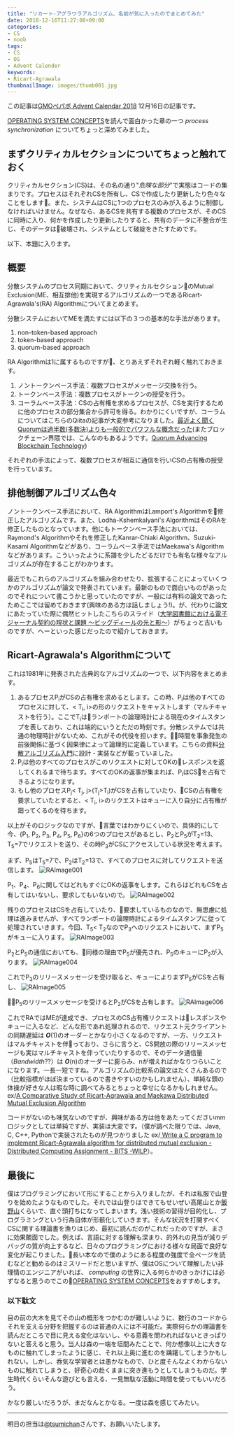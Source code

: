 ```yaml
---
title: "リカート-アグラワラアルゴリズム、名前が気に入ったのでまとめてみた"
date: 2018-12-16T11:27:08+09:00
categories:
- CS
- noob
tags:
- CS
- OS
- Advent Calender
keywords:
- Ricart-Agrawala
thumbnailImage: images/thumb001.jpg
---
```


この記事は[GMOペパボ Advent Calendar 2018](https://qiita.com/advent-calendar/2018/pepabo) 12月16日の記事です。

[OPERATING SYSTEM CONCEPTS](http://iips.icci.edu.iq/images/exam/Abraham-Silberschatz-Operating-System-Concepts---9th2012.12.pdf)を読んで面白かった章の一つ *process synchronization* についてちょっと深めてみました。

<!--more-->

<!--toc-->

## まずクリティカルセクションについてちょっと触れておく

クリティカルセクション(CS)は、その名の通り"*危険な部分*"で実態はコードの集まりです。プロセスはそれぞれCSを所有し、CSで作成したり更新したり色々なことをします。また、システムはCSに1つのプロセスのみが入るように制御しなければいけません。なぜなら、あるCSを共有する複数のプロセスが、そのCSに同時に入り、何かを作成したり更新したりすると、共有のデータに不整合が生じ、そのデータは破壊され、システムとして破綻をきたすためです。

以下、本題に入ります。

## 概要

分散システムのプロセス同期において、クリティカルセクションのMutual Exclusion(ME、相互排他)を実現するアルゴリズムの一つであるRicart-Agrawala's(RA) Algorithmについてまとめます。

分散システムにおいてMEを満たすには以下の３つの基本的な手法があります。

1. non-token-based approach
1. token-based approach
1. quorum-based approach

RA Algorithmは1に属するものですが、とりあえずそれぞれ軽く触れておきます。

1. ノントークンベース手法：複数プロセスがメッセージ交換を行う。
1. トークンベース手法：複数プロセスがトークンの授受を行う。
1. コーラムベース手法：CSの占有権を求めるプロセスが、CSを実行するために他のプロセスの部分集合から許可を得る。わかりにくいですが、コーラムについてはこちらのQiitaの記事が大変参考になりました。[最近よく聞くQuorumは過半数(多数決)よりも一般的でパワフルな概念だった](https://qiita.com/everpeace/items/632831371da5ff215995)(またブロックチェーン界隈では、こんなのもあるようです。[Quorum Advancing Blockchain Technology](https://www.jpmorgan.co.jp/country/JP/ja/Quorum))

それぞれの手法によって、複数プロセスが相互に通信を行いCSの占有権の授受を行っています。

## 排他制御アルゴリズム色々

ノントークンベース手法において、RA AlgorithmはLamport's Algorithmを修正したアルゴリズムです。また、Lodha-Kshemkalyani's AlgorithmはそのRAを修正したものとなっています。他にもトークンベース手法においては、Raymond's Algorithmやそれを修正したKanrar-Chiaki Algorithm、Suzuki-Kasami Algorithmなどがあり、コーラムベース手法ではMaekawa's Algorithmなどがあります。こういったように系譜を少したどるだけでも有名な様々なアルゴリズムが存在することがわかります。

最近でもこれらのアルゴリズムを組み合わせたり、拡張することによっていくつかのアルゴリズムが論文で発表されています。最新のもので面白いものがあったのでそれについて書こうかと思っていたのですが、一般には有料の論文であったためここでは留めておきます(興味のある方は話しましょう!)。が、代わりに論文にあたっていた際に偶然ヒットしたこちらのスライド（[大学図書館における電子ジャーナル契約の現状と課題 〜ビッグディールの光と影〜](https://www.nii.ac.jp/sparc/event/2010/pdf/5/1_ojiro_220924.pdf)）がちょっと古いものですが、へーといった感じだったので紹介しておきます。

## Ricart-Agrawala's Algorithmについて

これは1981年に発表された古典的なアルゴリズムの一つで、以下内容をまとめます。

1. あるプロセスP<sub>i</sub>がCSの占有権を求めるとします。この時、P<sub>i</sub>は他のすべてのプロセスに対して、< T<sub>i</sub>, i>の形のリクエストをキャストします（マルチキャストを行う）。ここでT<sub>i</sub>はランポートの論理時計による現在のタイムスタンプを表しており、これは端的にいうとただの時刻です。分散システムでは共通の物理時計がないため、これがその代役を担います。時間を事象発生の前後関係に基づく因果律によって論理的に定義しています。こちらの資料[分散アルゴリズム入門](http://www-masu.ist.osaka-u.ac.jp/~kakugawa/distalg.pdf)に設計・実装などが載っていました。
1. P<sub>i</sub>は他のすべてのプロセスがこのリクエストに対してOKのレスポンスを返してくれるまで待ちます。すべてのOKの返事が集まれば、P<sub>i</sub>はCSを占有できるようになります。
1. もし他のプロセスP<sub>j</sub>< T<sub>j</sub>, j>(T<sub>j</sub>>T<sub>i</sub>)がCSを占有していたり、CSの占有権を要求していたとすると、< T<sub>i</sub>, i>のリクエストはキューに入り自分に占有権が廻ってくるのを待ちます。

以上がそのロジックなのですが、言葉ではわかりにくいので、具体的にして今、{P<sub>1</sub>, P<sub>2</sub>, P<sub>3</sub>, P<sub>4</sub>, P<sub>5</sub>, P<sub>6</sub>}の6つのプロセスがあるとし、P<sub>2</sub>とP<sub>5</sub>がT<sub>2</sub>=13、T<sub>5</sub>=7でリクエストを送り、その時P<sub>3</sub>がCSにアクセスしている状況を考えます。

まず、P<sub>5</sub>はT<sub>5</sub>=7で、P<sub>2</sub>はT<sub>2</sub>=13で、すべてのプロセスに対してリクエストを送信します。
![RAImage001](/images/image001.png)

P<sub>1</sub>、P<sub>4</sub>、P<sub>6</sub>に関してはどれもすぐにOKの返事をします。これらはどれもCSを占有してはいないし、要求してもいないので。
![RAImage002](/images/image002.png)

残りのプロセスはCSを占有していたり、要求しているものなので、無思慮に処理は進みませんが、すべてランポートの論理時計によるタイムスタンプに従って処理されていきます。今回、T<sub>5</sub>< T<sub>2</sub>なのでP<sub>3</sub>へのリクエストにおいて、まずP<sub>5</sub>がキューに入ります。
![RAImage003](/images/image003.png)

P<sub>2</sub>とP<sub>5</sub>の通信においても、同様の理由でP<sub>5</sub>が優先され、P<sub>5</sub>のキューにP<sub>2</sub>が入ります。
![RAImage004](/images/image004.png)

これでP<sub>3</sub>のリリースメッセージを受け取ると、キューによりまずP<sub>5</sub>がCSを占有し、
![RAImage005](/images/image005.png)

P<sub>5</sub>のリリースメッセージを受けるとP<sub>2</sub>がCSを占有します。
![RAImage006](/images/image006.png)

これでRAではMEが達成でき、プロセスのCS占有権リクエストはレスポンスやキューに入るなど、どんな形であれ処理されるので、リクエスト元クライアントの同期遅延は ***O***(1)のオーダーとかなり小さくなるのですが、一方、リクエストはマルチキャストを伴っており、さらに言うと、CS開放の際のリリースメッセージも実はマルチキャストを伴っていたりするので、そのデータ通信量（*Bandwidth*??）は ***O***(n)のオーダーに膨らみ、nが増えればかなりつらいことになります。一長一短ですね。アルゴリズムの比較系の論文はたくさんあるので（比較指標がほぼ決まっているので書きやすいのかもしれません）、単純な頭の体操が好きな人は暇な時に調べてみるとちょっと幸せになるかもしれません。ex/[A Comparative Study of Ricart-Agrawala and
Maekawa Distributed Mutual Exclusion Algorithm](https://pdfs.semanticscholar.org/3b82/5910741d7b1e8a9eb92cbdf139ed3bbb95c1.pdf)

コードがないのも味気ないのですが、興味がある方は他をあたってくださいmm ロジックとしては単純ですが、実装は大変です。（僕が調べた限りでは、Java, C, C++, Pythonで実装されたものが見つかりました ex/[
Write a C program to implement Ricart-Agrawala algorithm for distributed mutual exclusion - Distributed Computing Assignment - BITS -WILP](http://codingtechlife.blogspot.com/2017/11/write-c-program-to-implement-ricart.html)）。

## 最後に

僕はプログラミングにおいて形にすることから入りましたが、それは私服で山登りを始めたようなものでした。それでは山登りはできてもせいぜい高尾山とか[飯野山](https://ja.wikipedia.org/wiki/%E9%A3%AF%E9%87%8E%E5%B1%B1)くらいで、直ぐ頭打ちになってしまいます。浅い技術の習得が目的化し、プログラミングという行為自体が形骸化していきます。そんな状況を打開すべくCSに関する理論書を漁りはじめ、最初に読んだのがこれだったのですが、まさに効果覿面でした。例えば、言語に対する理解も深まり、的外れの見当が減りデバッグの質が向上するなど、日々のプログラミングにおける様々な局面で良好な変化が起こりました。長い本なので僕のようにある程度の強度で全ページを読むなどと勧めるのはミスリードだと思いますが、僕はOSについて理解したい非理情のエンジニアがいれば、 *computing* の世界に入る何らかのきっかけには必ずなると思うのでこの[OPERATING SYSTEM CONCEPTS](http://iips.icci.edu.iq/images/exam/Abraham-Silberschatz-Operating-System-Concepts---9th2012.12.pdf)をおすすめします。

### 以下駄文

目の前の大木を見てその山の概形をつかむのが難しいように、数行のコードからそれを支える分野を把握するのは普通の人には不可能だ。実際何らかの理論書を読んだところで目に見える変化はないし、やる意義を問われればないときっぱりないと答えると思う。当人は森の一端を垣間みたことで、何か想像以上に大きなものに触れてしまったように感じ、それ以上奥に進むのを躊躇してしまうかもしれない。しかし、呑気な学習者とは愚かなもので、ひと度そんなよくわからないものに触れてしまうと、好奇心の赴くままに突き進もうとしてしまうものだ。学生時代くらいそんな遊びとも言える、一見無駄な活動に時間を使ってもいいだろう。

かなり厳しいだろうが、まだなんとかなる。一度は森を感じてみたい。

---

明日の担当は[@tsumichan](https://qiita.com/tsumichan)さんです、お願いいたします。
